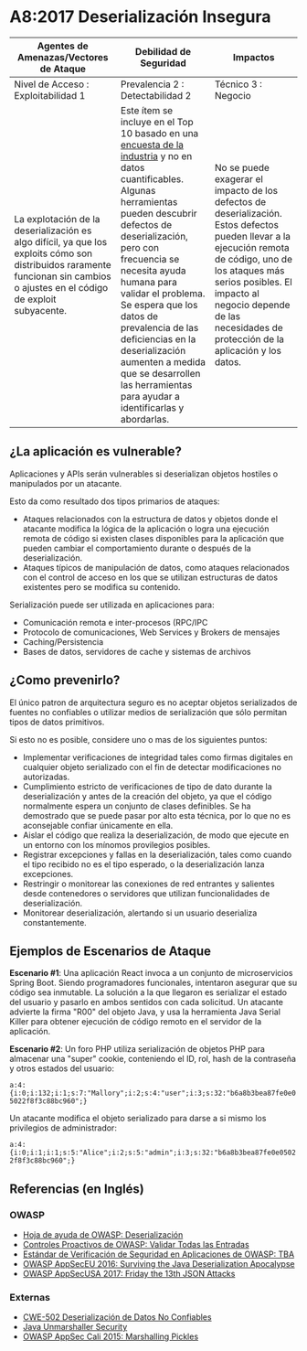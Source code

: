 # A8:2017 Deserialización Insegura

| Agentes de Amenazas/Vectores de Ataque | Debilidad de Seguridad           | Impactos               |
| -- | -- | -- |
| Nivel de Acceso : Exploitabilidad 1 | Prevalencia 2 : Detectabilidad 2 | Técnico 3 : Negocio |
| La explotación de la deserialización es algo difícil, ya que los exploits cómo son distribuidos raramente funcionan sin cambios o ajustes en el código de exploit subyacente. | Este ítem se incluye en el Top 10 basado en una [encuesta de la industria](https://owasp.blogspot.com/2017/08/owasp-top-10-2017-project-update.html) y no en datos cuantificables. Algunas herramientas pueden descubrir defectos de deserialización, pero con frecuencia se necesita ayuda humana para validar el problema. Se espera que los datos de prevalencia de las deficiencias en la deserialización aumenten a medida que se desarrollen las herramientas para ayudar a identificarlas y abordarlas. | No se puede exagerar el impacto de los defectos de deserialización. Estos defectos pueden llevar a la ejecución remota de código, uno de los ataques más serios posibles. El impacto al negocio depende de las necesidades de protección de la aplicación y los datos. |

## ¿La aplicación es vulnerable?

Aplicaciones y APIs serán vulnerables si deserializan objetos hostiles o manipulados por un atacante.

Esto da como resultado dos tipos primarios de ataques:

* Ataques relacionados con la estructura de datos y objetos donde el atacante modifica la lógica de la aplicación o logra una ejecución remota de código si existen clases disponibles para la aplicación que pueden cambiar el comportamiento durante o después de la deserialización.
* Ataques típicos de manipulación de datos, como ataques relacionados con el control de acceso en los que se utilizan estructuras de datos existentes pero se modifica su contenido.

Serialización puede ser utilizada en aplicaciones para:

* Comunicación remota e inter-procesos (RPC/IPC
* Protocolo de comunicaciones, Web Services y Brokers de mensajes
* Caching/Persistencia
* Bases de datos, servidores de cache y sistemas de archivos

## ¿Como prevenirlo?

El único patron de arquitectura seguro es no aceptar objetos serializados de fuentes no confiables o utilizar medios de serialización que sólo permitan tipos de datos primitivos.

Si esto no es posible, considere uno o mas de los siguientes puntos:

* Implementar verificaciones de integridad tales como firmas digitales en cualquier objeto serializado con el fin de detectar modificaciones no autorizadas.
* Cumplimiento estricto de verificaciones de tipo de dato durante la deserialización y antes de la creación del objeto, ya que el código normalmente espera un conjunto de clases definibles. Se ha demostrado que se puede pasar por alto esta técnica, por lo que no es aconsejable confiar únicamente en ella.
* Aislar el código que realiza la deserialización, de modo que ejecute en un entorno con los mínomos provilegios posibles.
* Registrar excepciones y fallas en la deserialización, tales como cuando el tipo recibido no es el tipo esperado, o la deserialización lanza excepciones.
* Restringir o monitorear las conexiones de red entrantes y salientes desde contenedores o servidores que utilizan funcionalidades de deserialización.
* Monitorear deserialización, alertando si un usuario deserializa constantemente.

## Ejemplos de Escenarios de Ataque

**Escenario #1**: Una aplicación React invoca a un conjunto de microservicios Spring Boot. Siendo programadores funcionales, intentaron asegurar que su código sea inmutable. La solución a la que llegaron es serializar el estado del usuario y pasarlo en ambos sentidos con cada solicitud. Un atacante advierte la firma "R00" del objeto Java, y usa la herramienta Java Serial Killer para obtener ejecución de código remoto en el servidor de la aplicación.

**Escenario #2**: Un foro PHP utiliza serialización de objetos PHP para almacenar una "super" cookie, conteniendo el ID, rol, hash de la contraseña y otros estados del usuario:

`a:4:{i:0;i:132;i:1;s:7:"Mallory";i:2;s:4:"user";i:3;s:32:"b6a8b3bea87fe0e05022f8f3c88bc960";}`

Un atacante modifica el objeto serializado para darse a si mismo los privilegios de administrador:

`a:4:{i:0;i:1;i:1;s:5:"Alice";i:2;s:5:"admin";i:3;s:32:"b6a8b3bea87fe0e05022f8f3c88bc960";}`

## Referencias (en Inglés)

### OWASP

* [Hoja de ayuda de OWASP: Deserialización](https://www.owasp.org/index.php/Deserialization_Cheat_Sheet)
* [Controles Proactivos de OWASP: Validar Todas las Entradas](https://www.owasp.org/index.php/OWASP_Proactive_Controls#4:_Validate_All_Inputs)
* [Estándar de Verificación de Seguridad en Aplicaciones de OWASP: TBA](https://www.owasp.org/index.php/Category:OWASP_Application_Security_Verification_Standard_Project#tab=Home)
* [OWASP AppSecEU 2016: Surviving the Java Deserialization Apocalypse](https://speakerdeck.com/pwntester/surviving-the-java-deserialization-apocalypse)
* [OWASP AppSecUSA 2017: Friday the 13th JSON Attacks](https://speakerdeck.com/pwntester/friday-the-13th-json-attacks)

### Externas

* [CWE-502 Deserialización de Datos No Confiables](https://cwe.mitre.org/data/definitions/502.html)
* [Java Unmarshaller Security](https://github.com/mbechler/marshalsec)
* [OWASP AppSec Cali 2015: Marshalling Pickles](http://frohoff.github.io/appseccali-marshalling-pickles/)
